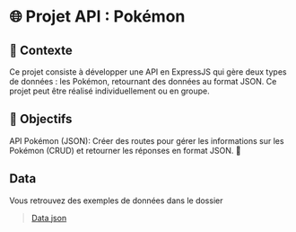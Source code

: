 # 🌐 Projet API : Pokémon

## 🚀 Contexte
Ce projet consiste à développer une API en ExpressJS qui gère deux types de données : les Pokémon, retournant des données au format JSON. Ce projet peut être réalisé individuellement ou en groupe.

## 🎯 Objectifs
API Pokémon (JSON): Créer des routes pour gérer les informations sur les Pokémon (CRUD) et retourner les réponses en format JSON. 🐾

## Data 

Vous retrouvez des exemples de données dans le dossier 

> [Data json](app/data/data.json)
